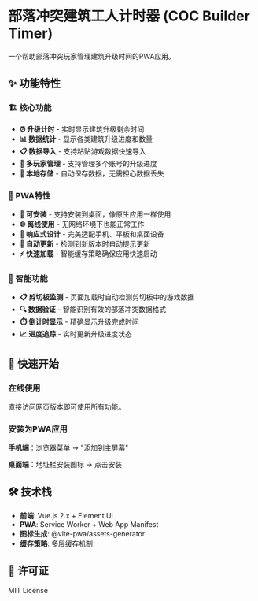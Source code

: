 # 部落冲突建筑工人计时器 (COC Builder Timer)

一个帮助部落冲突玩家管理建筑升级时间的PWA应用。

## ✨ 功能特性

### 🏗️ 核心功能
- **⏰ 升级计时** - 实时显示建筑升级剩余时间
- **📊 数据统计** - 显示各类建筑升级进度和数量
- **📋 数据导入** - 支持粘贴游戏数据快速导入
- **👥 多玩家管理** - 支持管理多个账号的升级进度
- **💾 本地存储** - 自动保存数据，无需担心数据丢失

### 📱 PWA特性
- **🔧 可安装** - 支持安装到桌面，像原生应用一样使用
- **🌐 离线使用** - 无网络环境下也能正常工作
- **📱 响应式设计** - 完美适配手机、平板和桌面设备
- **🔄 自动更新** - 检测到新版本时自动提示更新
- **⚡ 快速加载** - 智能缓存策略确保应用快速启动

### 🎯 智能功能
- **📋 剪切板监测** - 页面加载时自动检测剪切板中的游戏数据
- **🔍 数据验证** - 智能识别有效的部落冲突数据格式
- **⏱️ 倒计时显示** - 精确显示升级完成时间
- **📈 进度追踪** - 实时更新升级进度状态

## 🚀 快速开始

### 在线使用
直接访问网页版本即可使用所有功能。

### 安装为PWA应用

**手机端**：浏览器菜单 → "添加到主屏幕"

**桌面端**：地址栏安装图标 → 点击安装

## 🛠️ 技术栈

- **前端**: Vue.js 2.x + Element UI
- **PWA**: Service Worker + Web App Manifest
- **图标生成**: @vite-pwa/assets-generator
- **缓存策略**: 多层缓存机制

## 📄 许可证

MIT License
